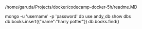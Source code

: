 /home/garuda/Projects/docker/codecamp-docker-5h/readme.MD

mongo -u 'username' -p 'password'
db
use andy_db
show dbs
db.books.insert({"name":"harry potter"})
db.books.find()
